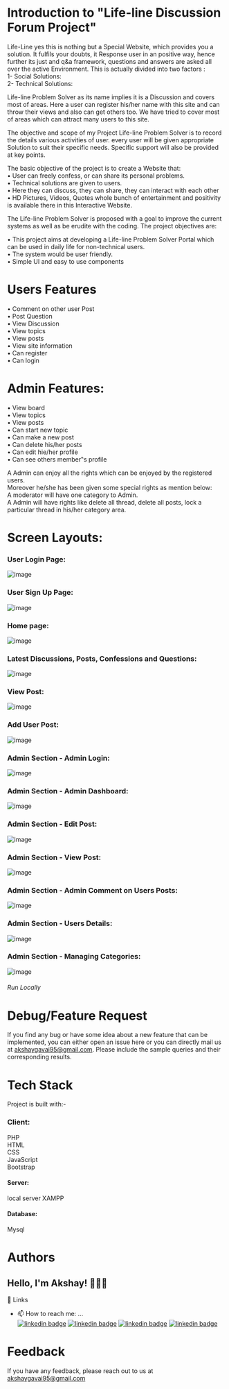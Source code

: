 # Introduction to "Life-line Discussion Forum Project"  

Life-Line yes this is nothing but a Special Website, which provides you a solution. It fulfils your doubts, it Response user in an positive way, hence further its just and  q&a framework, questions and answers are asked all over the active Environment. This is actually divided into two factors :  
1-	Social Solutions:  
2-	Technical Solutions:  

Life-line Problem Solver as its name implies it is a Discussion and covers most of areas. Here a user can register his/her name with this site and can throw their views and also can get others too. We have tried to cover most of areas which can attract many users to this site. 

The objective and scope of my Project Life-line Problem Solver is to record the details various activities of user. every user will be given appropriate Solution to suit their specific needs. Specific support will also be provided at key points. 

The basic objective of the project is to create a Website that:  
•	User can freely confess, or can share its personal problems.  
•	Technical solutions are given to users.  
•	Here they can discuss, they can share, they can interact with each other  
•	HD Pictures, Videos, Quotes whole bunch of entertainment and positivity is available there in this Interactive Website.

The Life-line Problem Solver is proposed with a goal to improve the current systems as well as be erudite with the coding. The project objectives are:  

•	This project aims at developing a Life-line Problem Solver  Portal which can be used in daily life for non-technical users.  
•	The system would be user friendly.  
•	Simple UI and easy to use components  

# **Users Features**  
•	Comment on other user Post  
•	Post Question   
•	View Discussion   
•	View topics   
•	View posts   
•	View site information  
•	Can register  
•	Can login  

# **Admin Features:**    
•	View board  
•	View topics  
•	View posts  
•	Can start new topic  
•	Can make a new post  
•	Can delete his/her posts  
•	Can edit hie/her profile  
•	Can see others member‟s profile  

A Admin can enjoy all the rights which can be enjoyed by the registered users.  
Moreover he/she has been given some special rights as mention below:  
A moderator will have one category to Admin.  
A Admin will have rights like delete all thread, delete all posts, lock a particular thread in his/her category area.

# **Screen Layouts:**  

### User Login Page:  
![image](https://user-images.githubusercontent.com/38922535/148646850-85ce9020-c3e3-40c8-a624-684fef5cf6a0.png)  

### User Sign Up Page:  
![image](https://user-images.githubusercontent.com/38922535/148646861-ca0289c3-a859-4131-99d6-5fa3fa0ade3e.png)  

### Home page:  
![image](https://user-images.githubusercontent.com/38922535/148646871-a2d6879d-e459-4b7b-b524-67586de30ca0.png)  

### Latest Discussions, Posts, Confessions and Questions:
![image](https://user-images.githubusercontent.com/38922535/148646886-b83d3205-9094-4fd0-a41d-6802767eb72f.png)

### View Post:  
![image](https://user-images.githubusercontent.com/38922535/148646893-1313683a-853b-4a6c-aa30-d8fb5e1c055b.png)

### Add User Post:  
![image](https://user-images.githubusercontent.com/38922535/148646903-ee435fe9-b637-4c57-94e9-47288e0bf8a6.png)

### Admin Section - Admin Login:  
![image](https://user-images.githubusercontent.com/38922535/148646910-bc21924b-1ec2-4161-9848-789544268990.png)

### Admin Section - Admin Dashboard:
![image](https://user-images.githubusercontent.com/38922535/148646917-0532982e-e11c-493a-8223-4678d81c3634.png)

### Admin Section - Edit Post:
![image](https://user-images.githubusercontent.com/38922535/148646939-4395f68a-b73f-4690-b97c-765531a65349.png)

### Admin Section - View Post:
![image](https://user-images.githubusercontent.com/38922535/148646947-e094314f-e5af-4350-ad51-3c7829e0a329.png)

### Admin Section -  Admin Comment on Users Posts:
![image](https://user-images.githubusercontent.com/38922535/148646962-2d006a3c-2021-43fa-8fc5-a7014f39a965.png)

### Admin Section - Users Details:
![image](https://user-images.githubusercontent.com/38922535/148646967-373f8d4a-36ea-4876-bb2b-2c85ad3a72b7.png)

### Admin Section -  Managing Categories:
![image](https://user-images.githubusercontent.com/38922535/148646976-f8f90020-0edb-43dc-b62b-9cbb9823cac2.png)
###### Run Locally  


# Debug/Feature Request
If you find any bug or have some idea about a new feature that can be implemented, you can either open an issue here or you can directly mail us at akshaygavai95@gmail.com.
Please include the sample queries and their corresponding results.  

# Tech Stack  
Project is built with:-  
### Client:
PHP  
HTML  
CSS  
JavaScript  
Bootstrap  

#### Server:
local server XAMPP  

#### Database:
Mysql

# Authors
## Hello, I'm Akshay! 👨🏼‍💻  
🔗 Links  
- 📫 How to reach me: ...  
[![linkedin badge](https://img.shields.io/badge/Akshay_Gavai-Connect-9cf?style=for-the-badge&logo=linkedin)](https://www.linkedin.com/in/akshay-gavai-9ba340156/)
[![linkedin badge](https://img.shields.io/badge/Akshay_Gavai-Mail-9cf?style=for-the-badge&logo=gmail)](Mailto:akshaygavai95@gmail.com)
[![linkedin badge](https://img.shields.io/badge/akki_gavai-Follow-9cf?style=for-the-badge&logo=instagram)](https://www.instagram.com/akki_gavai/)
[![linkedin badge](https://img.shields.io/badge/akki_gavai-Follow-9cf?style=for-the-badge&logo=twitter)](https://twitter.com/akki_gavai)


# Feedback
If you have any feedback, please reach out to us at akshaygavai95@gmail.com






